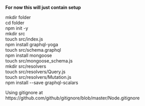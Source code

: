 **For now this will just contain setup**

<p>
mkdir folder  <br  />
cd folder  <br  />
npm init -y <br  />
mkdir src <br  />
touch src/index.js <br  />
npm install graphql-yoga <br  />
touch src/schema.graphql <br  />
npm install mongoose <br />
touch src/mongoose_schema.js <br />
mkdir src/resolvers <br />
touch src/resolvers/Query.js <br />
touch src/resolvers/Mutation.js <br />
npm install --save graphql-scalars <br />
<p>
  
  <p>
    Using gitignore at <br /> 
    https://github.com/github/gitignore/blob/master/Node.gitignore
    <p>